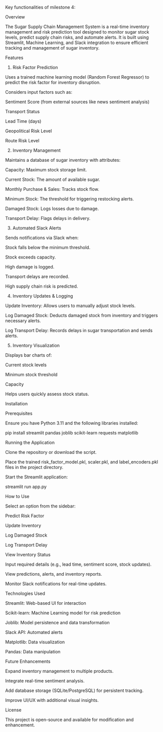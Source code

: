 Key functionalities of milestone 4:

Overview

The Sugar Supply Chain Management System is a real-time inventory management and risk prediction tool designed to monitor sugar stock levels, predict supply chain risks, and automate alerts. It is built using Streamlit, Machine Learning, and Slack integration to ensure efficient tracking and management of sugar inventory.

Features

1. Risk Factor Prediction

Uses a trained machine learning model (Random Forest Regressor) to predict the risk factor for inventory disruption.

Considers input factors such as:

Sentiment Score (from external sources like news sentiment analysis)

Transport Status

Lead Time (days)

Geopolitical Risk Level

Route Risk Level

2. Inventory Management

Maintains a database of sugar inventory with attributes:

Capacity: Maximum stock storage limit.

Current Stock: The amount of available sugar.

Monthly Purchase & Sales: Tracks stock flow.

Minimum Stock: The threshold for triggering restocking alerts.

Damaged Stock: Logs losses due to damage.

Transport Delay: Flags delays in delivery.

3. Automated Slack Alerts

Sends notifications via Slack when:

Stock falls below the minimum threshold.

Stock exceeds capacity.

High damage is logged.

Transport delays are recorded.

High supply chain risk is predicted.

4. Inventory Updates & Logging

Update Inventory: Allows users to manually adjust stock levels.

Log Damaged Stock: Deducts damaged stock from inventory and triggers necessary alerts.

Log Transport Delay: Records delays in sugar transportation and sends alerts.

5. Inventory Visualization

Displays bar charts of:

Current stock levels

Minimum stock threshold

Capacity

Helps users quickly assess stock status.

Installation

Prerequisites

Ensure you have Python 3.11 and the following libraries installed:

pip install streamlit pandas joblib scikit-learn requests matplotlib

Running the Application

Clone the repository or download the script.

Place the trained risk_factor_model.pkl, scaler.pkl, and label_encoders.pkl files in the project directory.

Start the Streamlit application:

streamlit run app.py

How to Use

Select an option from the sidebar:

Predict Risk Factor

Update Inventory

Log Damaged Stock

Log Transport Delay

View Inventory Status

Input required details (e.g., lead time, sentiment score, stock updates).

View predictions, alerts, and inventory reports.

Monitor Slack notifications for real-time updates.

Technologies Used

Streamlit: Web-based UI for interaction

Scikit-learn: Machine Learning model for risk prediction

Joblib: Model persistence and data transformation

Slack API: Automated alerts

Matplotlib: Data visualization

Pandas: Data manipulation

Future Enhancements

Expand inventory management to multiple products.

Integrate real-time sentiment analysis.

Add database storage (SQLite/PostgreSQL) for persistent tracking.

Improve UI/UX with additional visual insights.

License

This project is open-source and available for modification and enhancement.

